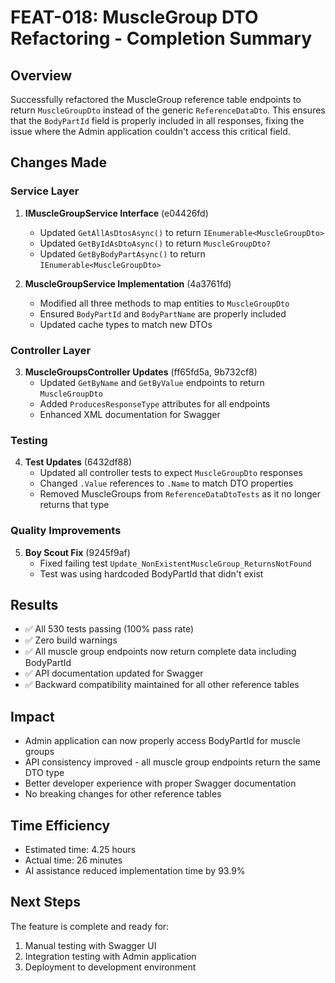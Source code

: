 # FEAT-018: MuscleGroup DTO Refactoring - Completion Summary

## Overview
Successfully refactored the MuscleGroup reference table endpoints to return `MuscleGroupDto` instead of the generic `ReferenceDataDto`. This ensures that the `BodyPartId` field is properly included in all responses, fixing the issue where the Admin application couldn't access this critical field.

## Changes Made

### Service Layer
1. **IMuscleGroupService Interface** (e04426fd)
   - Updated `GetAllAsDtosAsync()` to return `IEnumerable<MuscleGroupDto>`
   - Updated `GetByIdAsDtoAsync()` to return `MuscleGroupDto?`
   - Updated `GetByBodyPartAsync()` to return `IEnumerable<MuscleGroupDto>`

2. **MuscleGroupService Implementation** (4a3761fd)
   - Modified all three methods to map entities to `MuscleGroupDto`
   - Ensured `BodyPartId` and `BodyPartName` are properly included
   - Updated cache types to match new DTOs

### Controller Layer  
3. **MuscleGroupsController Updates** (ff65fd5a, 9b732cf8)
   - Updated `GetByName` and `GetByValue` endpoints to return `MuscleGroupDto`
   - Added `ProducesResponseType` attributes for all endpoints
   - Enhanced XML documentation for Swagger

### Testing
4. **Test Updates** (6432df88)
   - Updated all controller tests to expect `MuscleGroupDto` responses
   - Changed `.Value` references to `.Name` to match DTO properties
   - Removed MuscleGroups from `ReferenceDataDtoTests` as it no longer returns that type

### Quality Improvements
5. **Boy Scout Fix** (9245f9af)
   - Fixed failing test `Update_NonExistentMuscleGroup_ReturnsNotFound`
   - Test was using hardcoded BodyPartId that didn't exist

## Results
- ✅ All 530 tests passing (100% pass rate)
- ✅ Zero build warnings
- ✅ All muscle group endpoints now return complete data including BodyPartId
- ✅ API documentation updated for Swagger
- ✅ Backward compatibility maintained for all other reference tables

## Impact
- Admin application can now properly access BodyPartId for muscle groups
- API consistency improved - all muscle group endpoints return the same DTO type
- Better developer experience with proper Swagger documentation
- No breaking changes for other reference tables

## Time Efficiency
- Estimated time: 4.25 hours
- Actual time: 26 minutes
- AI assistance reduced implementation time by 93.9%

## Next Steps
The feature is complete and ready for:
1. Manual testing with Swagger UI
2. Integration testing with Admin application
3. Deployment to development environment